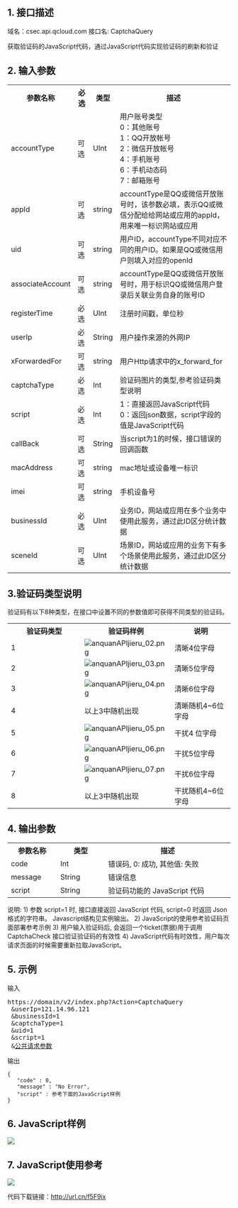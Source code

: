 ## 1. 接口描述
 
域名：csec.api.qcloud.com
接口名: CaptchaQuery

获取验证码的JavaScript代码，通过JavaScript代码实现验证码的刷新和验证

 

## 2. 输入参数
 

<table class="t"><tbody><tr>
<th><b>参数名称</b></th>
<th><b>必选</b></th>
<th><b>类型</b></th>
<th><b>描述</b></th>
<tr>
<td> accountType
</td><td> 可选
</td><td> UInt
</td><td>用户账号类型<br>0：其他账号<br>1：QQ开放帐号<br>2：微信开放帐号<br>4：手机账号<br>6：手机动态码<br>7：邮箱账号
</td></tr>
<tr>
<td> appId
</td><td> 可选
</td><td> string
</td><td> accountType是QQ或微信开放账号时，该参数必填，表示QQ或微信分配给给网站或应用的appId，用来唯一标识网站或应用
</td></tr>
<tr>
<td> uid
</td><td> 可选
</td><td> string
</td><td> 用户ID，accountType不同对应不同的用户ID。如果是QQ或微信用户则填入对应的openId
</td></tr>
<tr>
<td> associateAccount
</td><td> 可选
</td><td> string
</td><td> accountType是QQ或微信开放账号时，用于标识QQ或微信用户登录后关联业务自身的账号ID
</td></tr>
<tr>
<td> registerTime
</td><td> 必选
</td><td> UInt
</td><td> 注册时间戳，单位秒
</td></tr>
<tr>
<td> userIp <td> 必选 <td> String <td> 用户操作来源的外网IP
<tr>
<td> xForwardedFor
</td><td> 可选
</td><td> string
</td><td> 用户Http请求中的x_forward_for
</td></tr>
<tr>
<td> captchaType <td> 必选   <td> Int <td> 验证码图片的类型,参考验证码类型说明
<tr>
<td> script <td> 必选   <td> Int    <td> 1：直接返回JavaScript代码 <br>0：返回json数据，script字段的值是JavaScript代码
<tr>
<td> callBack <td> 可选   <td> String   <td> 当script为1的时候，接口错误的回调函数
<tr>
<td> macAddress
</td><td> 可选
</td><td> string
</td><td> mac地址或设备唯一标识
</td></tr>
<tr>
<td> imei
</td><td> 可选
</td><td> string
</td><td> 手机设备号
</td></tr>
<tr>
<td> businessId <td> 必选  <td> UInt <td> 业务ID，网站或应用在多个业务中使用此服务，通过此ID区分统计数据
<tr>
<td> sceneId <td> 可选   <td> UInt    <td> 场景ID，网站或应用的业务下有多个场景使用此服务，通过此ID区分统计数据
<tr>
</tbody></table>

## 3.验证码类型说明
验证码有以下8种类型，在接口中设置不同的参数值即可获得不同类型的验证码。
<table class="t">
<tbody><tr>
<th width="150"><b>验证码类型</b>
</th><th> <b>验证码样例</b>
</th><th> <b>说明</b>
</th></tr>
<tr>
<td> 1
</td><td> <img src="http://imgcache.tce.fsphere.cn/static/qzonestyle.gtimg.cn/qzone/vas/opensns/res/img/anquanAPIjieru_02.png" alt="anquanAPIjieru_02.png">
</td><td> 清晰4位字母
</td></tr>
<tr>
<td> 2
</td><td> <img src="http://imgcache.tce.fsphere.cn/static/qzonestyle.gtimg.cn/qzone/vas/opensns/res/img/anquanAPIjieru_03.png" alt="anquanAPIjieru_03.png">
</td><td> 清晰5位字母
</td></tr>
<tr>
<td> 3
</td><td> <img src="http://imgcache.tce.fsphere.cn/static/qzonestyle.gtimg.cn/qzone/vas/opensns/res/img/anquanAPIjieru_04.png" alt="anquanAPIjieru_04.png">
</td><td> 清晰6位字母
</td></tr>
<tr>
<td> 4
</td><td> 以上3中随机出现
</td><td> 清晰随机4~6位字母
</td></tr>
<tr>
<td> 5
</td><td> <img src="http://imgcache.tce.fsphere.cn/static/qzonestyle.gtimg.cn/qzone/vas/opensns/res/img/anquanAPIjieru_05.png" alt="anquanAPIjieru_05.png">
</td><td> 干扰4 位字母
</td></tr>
<tr>
<td> 6
</td><td> <img src="http://imgcache.tce.fsphere.cn/static/qzonestyle.gtimg.cn/qzone/vas/opensns/res/img/anquanAPIjieru_06.png" alt="anquanAPIjieru_06.png">
</td><td> 干扰5位字母
</td></tr>
<tr>
<td> 7
</td><td> <img src="http://imgcache.tce.fsphere.cn/static/qzonestyle.gtimg.cn/qzone/vas/opensns/res/img/anquanAPIjieru_07.png" alt="anquanAPIjieru_07.png">
</td><td> 干扰6位字母
</td></tr>
<tr>
<td> 8
</td><td> 以上3中随机出现
</td><td> 干扰随机4~6位字母
</td></tr></tbody></table>

## 4. 输出参数
<table class="t">
<tbody><tr>
<th width="100"> <b>参数名称</b>
</th><th width="100"> <b>类型</b>
</th><th width="300"> <b>描述</b>
</th></tr>
<tr>
<td> code       </td><td> Int    </td><td> 错误码, 0: 成功, 其他值: 失败
</td></tr>
<tr>
<td> message    </td><td> String </td><td> 错误信息
</td></tr>
<tr>
<td> script </td><td> String </td><td> 验证码功能的 JavaScript 代码
</td></tr></tbody></table>
说明: 
1) 参数 script=1 时, 接口直接返回 JavaScript 代码, script=0 时返回 Json 格式的字符串。 Javascript结构见实例输出。
2) JavaScript的使用参考验证码页面部署参考示例
3) 用户输入验证码后, 会返回一个ticket(票据)用于调用 CaptchaCheck 接口验证验证码的有效性
4) JavaScript代码有时效性，用户每次请求页面的时候需要重新拉取JavaScript。

## 5. 示例
输入

<pre>
https://domain/v2/index.php?Action=CaptchaQuery
 &userIp=121.14.96.121
 &businessId=1
 &captchaType=1
 &uid=1
 &script=1
 &<a href="http://tce.fsphere.cn/doc/api/229/6976">公共请求参数</a>
</pre>

输出

```
{
   "code" : 0,
   "message" : "No Error",
   "script" : 参考下面的JavaScript样例
}
```

## 6. JavaScript样例
![](http://imgcache.tce.fsphere.cn/static/mccdn.qcloud.com/img5693ad9809b39.png)

## 7. JavaScript使用参考
![](http://imgcache.tce.fsphere.cn/static/mccdn.qcloud.com/img5693adaad4352.png)

代码下载链接：http://url.cn/f5F9ix